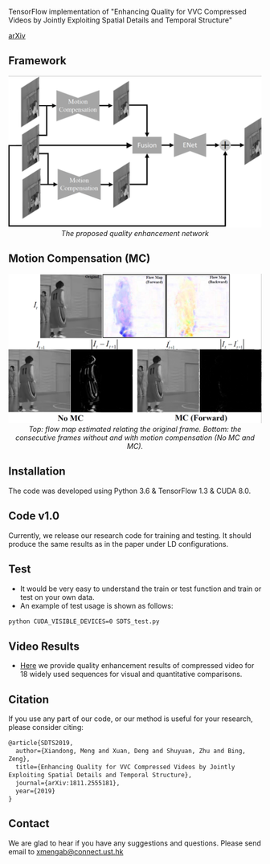 TensorFlow implementation of "Enhancing Quality for VVC Compressed Videos by Jointly Exploiting Spatial Details and Temporal Structure"


[arXiv](http://arxiv.org/pdf/1811.2555181)

## Framework

<p align="center">
    <img src="files/overview.png" width="800"> <br />
    <em> The proposed quality enhancement network</em>
</p>

## Motion Compensation (MC)
<p align="center">
    <img src="files/MC.png" width="800"> <br />
    <em> Top: flow map estimated relating the original frame. Bottom: the consecutive frames without and with motion
compensation (No MC and MC). </em>
</p>

## Installation
The code was developed using Python 3.6 & TensorFlow 1.3 & CUDA 8.0. 

## Code v1.0
Currently, we release our research code for training and testing. It should produce the same results as in the paper under LD configurations.
## Test
* It would be very easy to understand the train or test function and train or test on your own data.
* An example of test usage is shown as follows:
```bash 
python CUDA_VISIBLE_DEVICES=0 SDTS_test.py
```

## Video Results
* [Here](http://arxiv.org/pdf/1811.2555181) we provide quality enhancement results of compressed video for 18 widely used sequences for visual and quantitative comparisons.
## Citation

If you use any part of our code, or our method is useful for your research, please consider citing:

```
@article{SDTS2019,
  author={Xiandong, Meng and Xuan, Deng and Shuyuan, Zhu and Bing, Zeng},
  title={Enhancing Quality for VVC Compressed Videos by Jointly Exploiting Spatial Details and Temporal Structure},
  journal={arXiv:1811.2555181},
  year={2019}
}
```
## Contact
We are glad to hear if you have any suggestions and questions. 
Please send email to xmengab@connect.ust.hk
